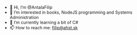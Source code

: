 - 👋 Hi, I’m @AntalaFilip
- 👀 I’m interested in books, NodeJS programming and Systems Administration
- 🌱 I’m currently learning a bit of C#
- 📫 How to reach me: filip@ahst.sk

<!---
AntalaFilip/AntalaFilip is a ✨ special ✨ repository because its `README.md` (this file) appears on your GitHub profile.
You can click the Preview link to take a look at your changes.
--->
